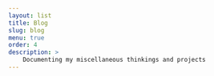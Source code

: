```yaml
---
layout: list
title: Blog
slug: blog
menu: true
order: 4
description: >
    Documenting my miscellaneous thinkings and projects
---
```

